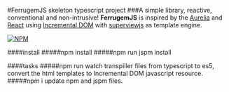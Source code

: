 #FerrugemJS skeleton typescript project
###A simple library, reactive, conventional and non-intrusive!
**FerrugemJS** is inspired by the [Aurelia](http://aurelia.io/) and [React](https://facebook.github.io/react/) using [Incremental DOM](http://google.github.io/incremental-dom/) with [superviewjs](https://github.com/davidjamesstone/superviews.js) as template engine.

[![NPM](https://nodei.co/npm/ferrugemjs.png?downloads=true&downloadRank=true&stars=true)](https://nodei.co/npm/ferrugemjs/)

####install
#####npm install
#####npm run jspm install


####tasks
#####npm run watch 
transpiller files from typescript to es5, convert the html templates to Incremental DOM javascript resource.
#####npm i
update npm and jspm files.




